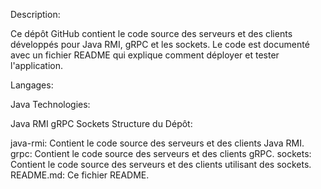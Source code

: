 Description:

Ce dépôt GitHub contient le code source des serveurs et des clients développés pour Java RMI, gRPC et les sockets. Le code est documenté avec un fichier README qui explique comment déployer et tester l'application.

Langages:

Java
Technologies:

Java RMI
gRPC
Sockets
Structure du Dépôt:

java-rmi: Contient le code source des serveurs et des clients Java RMI.
grpc: Contient le code source des serveurs et des clients gRPC.
sockets: Contient le code source des serveurs et des clients utilisant des sockets.
README.md: Ce fichier README.
